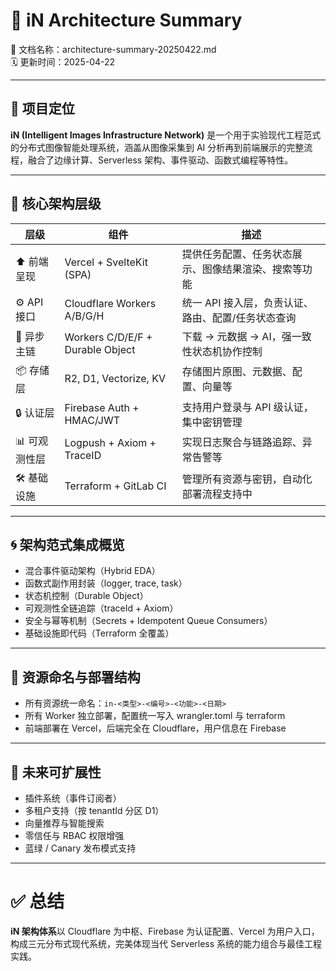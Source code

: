 # 📐 iN Architecture Summary  
📄 文档名称：architecture-summary-20250422.md  
🗓️ 更新时间：2025-04-22

---

## 📌 项目定位

**iN (Intelligent Images Infrastructure Network)** 是一个用于实验现代工程范式的分布式图像智能处理系统，涵盖从图像采集到 AI 分析再到前端展示的完整流程，融合了边缘计算、Serverless 架构、事件驱动、函数式编程等特性。

---

## 🧱 核心架构层级

| 层级 | 组件 | 描述 |
|------|------|------|
| ⬆️ 前端呈现 | Vercel + SvelteKit (SPA) | 提供任务配置、任务状态展示、图像结果渲染、搜索等功能 |
| ⚙️ API 接口 | Cloudflare Workers A/B/G/H | 统一 API 接入层，负责认证、路由、配置/任务状态查询 |
| 🔁 异步主链 | Workers C/D/E/F + Durable Object | 下载 → 元数据 → AI，强一致性状态机协作控制 |
| 📦 存储层 | R2, D1, Vectorize, KV | 存储图片原图、元数据、配置、向量等 |
| 🔒 认证层 | Firebase Auth + HMAC/JWT | 支持用户登录与 API 级认证，集中密钥管理 |
| 📊 可观测性层 | Logpush + Axiom + TraceID | 实现日志聚合与链路追踪、异常告警等 |
| 🛠️ 基础设施 | Terraform + GitLab CI | 管理所有资源与密钥，自动化部署流程支持中 |

---

## 🌀 架构范式集成概览

- 混合事件驱动架构（Hybrid EDA）
- 函数式副作用封装（logger, trace, task）
- 状态机控制（Durable Object）
- 可观测性全链追踪（traceId + Axiom）
- 安全与幂等机制（Secrets + Idempotent Queue Consumers）
- 基础设施即代码（Terraform 全覆盖）

---

## 🧱 资源命名与部署结构

- 所有资源统一命名：`in-<类型>-<编号>-<功能>-<日期>`
- 所有 Worker 独立部署，配置统一写入 wrangler.toml 与 terraform
- 前端部署在 Vercel，后端完全在 Cloudflare，用户信息在 Firebase

---

## 🧩 未来可扩展性

- 插件系统（事件订阅者）
- 多租户支持（按 tenantId 分区 D1）
- 向量推荐与智能搜索
- 零信任与 RBAC 权限增强
- 蓝绿 / Canary 发布模式支持

---

# ✅ 总结

**iN 架构体系**以 Cloudflare 为中枢、Firebase 为认证配置、Vercel 为用户入口，构成三元分布式现代系统，完美体现当代 Serverless 系统的能力组合与最佳工程实践。
